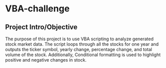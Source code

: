 # VBA-challenge

## Project Intro/Objective
The purpose of this project is to use VBA scripting to analyze generated stock market data. The script loops through all the stocks for one year and outputs the ticker symbol, yearly change, percentage change, and total volume of the stock. Additionally, Conditional formatting is used to highlight positive and negative changes in stock.




